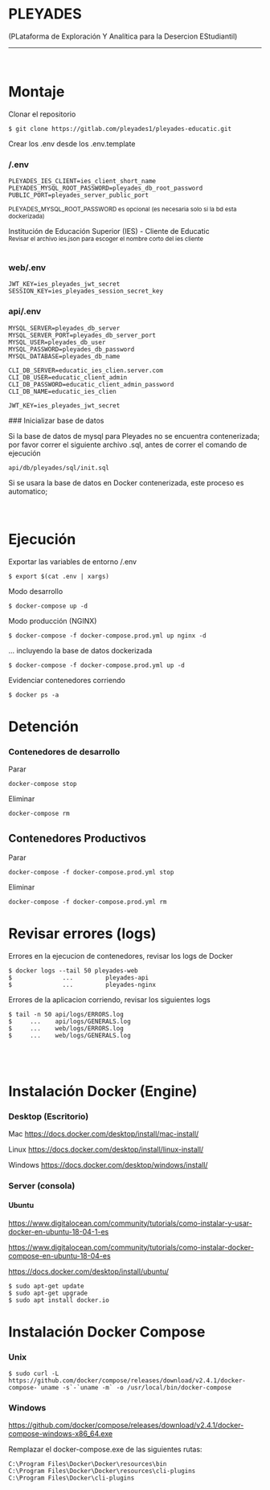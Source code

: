 # PLEYADES 
(PLataforma de Exploración Y Analítica para la Desercion EStudiantil)

----------

<small>
</small>
<br>

# Montaje
Clonar el repositorio
```console
$ git clone https://gitlab.com/pleyades1/pleyades-educatic.git
```

Crear los .env desde los .env.template 

###  /.env
```env
PLEYADES_IES_CLIENT=ies_client_short_name
PLEYADES_MYSQL_ROOT_PASSWORD=pleyades_db_root_password
PUBLIC_PORT=pleyades_server_public_port
```
<small>PLEYADES_MYSQL_ROOT_PASSWORD es opcional (es necesaria solo si la bd esta dockerizada)</small>


Institución de Educación Superior (IES) - Cliente de Educatic
<br>
<small>Revisar el archivo ies.json para escoger el nombre corto del ies cliente</small>
<br>
<br>

###  web/.env
```env
JWT_KEY=ies_pleyades_jwt_secret
SESSION_KEY=ies_pleyades_session_secret_key
```


### api/.env
```env
MYSQL_SERVER=pleyades_db_server
MYSQL_SERVER_PORT=pleyades_db_server_port
MYSQL_USER=pleyades_db_user
MYSQL_PASSWORD=pleyades_db_password
MYSQL_DATABASE=pleyades_db_name

CLI_DB_SERVER=educatic_ies_clien.server.com
CLI_DB_USER=educatic_client_admin
CLI_DB_PASSWORD=educatic_client_admin_password
CLI_DB_NAME=educatic_ies_clien

JWT_KEY=ies_pleyades_jwt_secret
```

### Inicializar base de datos

Si la base de datos de mysql para Pleyades no se encuentra contenerizada;
por favor correr el siguiente archivo .sql, antes de correr el comando de ejecución 
```
api/db/pleyades/sql/init.sql
```
Si se usara la base de datos en Docker contenerizada, este proceso es automatico;

<br>

# Ejecución

Exportar las variables de entorno /.env
```console
$ export $(cat .env | xargs)
```

Modo desarrollo 
```console
$ docker-compose up -d
```

Modo producción (NGINX)
```console
$ docker-compose -f docker-compose.prod.yml up nginx -d
```

... incluyendo la base de datos dockerizada
```console
$ docker-compose -f docker-compose.prod.yml up -d
```

Evidenciar contenedores corriendo
```console
$ docker ps -a
```


# Detención 


### Contenedores de desarrollo

Parar 
```console
docker-compose stop
```
Eliminar 
```console
docker-compose rm
```

## Contenedores Productivos
Parar
```console
docker-compose -f docker-compose.prod.yml stop
```
Eliminar 
```console
docker-compose -f docker-compose.prod.yml rm
```

# Revisar errores (logs)

Errores en la ejecucion de contenedores, revisar los logs de Docker
```console
$ docker logs --tail 50 pleyades-web
$              ...         pleyades-api
$              ...         pleyades-nginx
```

Errores de la aplicacion corriendo, revisar los siguientes logs 
```console
$ tail -n 50 api/logs/ERRORS.log
$     ...    api/logs/GENERALS.log
$     ...    web/logs/ERRORS.log
$     ...    web/logs/GENERALS.log
```

<br>
<br>

# Instalación Docker (Engine)


### Desktop (Escritorio)

Mac 
https://docs.docker.com/desktop/install/mac-install/

Linux
https://docs.docker.com/desktop/install/linux-install/

Windows
https://docs.docker.com/desktop/windows/install/

### Server (consola)
#### Ubuntu

https://www.digitalocean.com/community/tutorials/como-instalar-y-usar-docker-en-ubuntu-18-04-1-es

https://www.digitalocean.com/community/tutorials/como-instalar-docker-compose-en-ubuntu-18-04-es

https://docs.docker.com/desktop/install/ubuntu/

```console
$ sudo apt-get update
$ sudo apt-get upgrade
$ sudo apt install docker.io
```

# Instalación Docker Compose 
### Unix
```console
$ sudo curl -L https://github.com/docker/compose/releases/download/v2.4.1/docker-compose-`uname -s`-`uname -m` -o /usr/local/bin/docker-compose
```

### Windows
https://github.com/docker/compose/releases/download/v2.4.1/docker-compose-windows-x86_64.exe

Remplazar el docker-compose.exe de las siguientes rutas:

```console
C:\Program Files\Docker\Docker\resources\bin
C:\Program Files\Docker\Docker\resources\cli-plugins
C:\Program Files\Docker\cli-plugins
```


